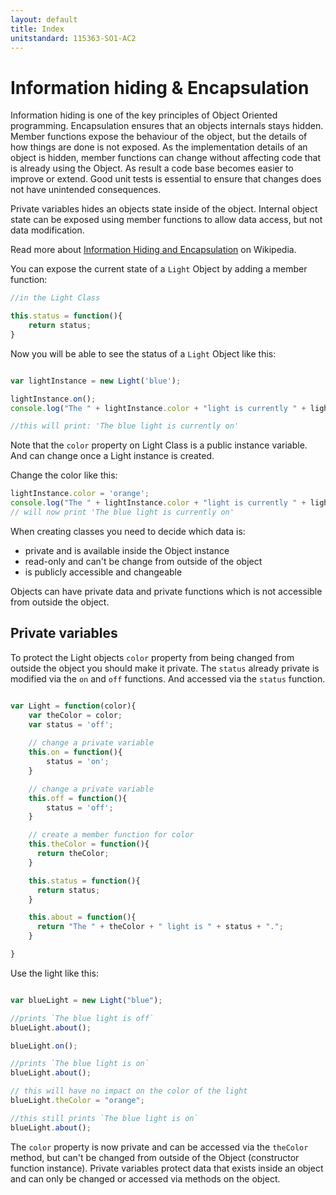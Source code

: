 ```yaml
---
layout: default
title: Index
unitstandard: 115363-SO1-AC2
---
```


# Information hiding & Encapsulation

Information hiding is one of the key principles of Object Oriented programming. Encapsulation ensures that an objects internals stays hidden. Member functions expose the behaviour of the object, but the details of how things are done is not exposed. As the implementation details of an object is hidden, member functions can change without affecting code that is already using the Object. As result a code base becomes easier to improve or extend. Good unit tests is essential to ensure that changes does not have unintended consequences.

Private variables hides an objects state inside of the object. Internal object state can be exposed using member functions to allow data access, but not data modification.

Read more about [Information Hiding and Encapsulation](https://en.wikipedia.org/wiki/Information_hiding) on Wikipedia.

You can expose the current state of a `Light` Object by adding a member function:

```javascript
//in the Light Class

this.status = function(){
    return status;
}
```

Now you will be able to see the status of a `Light` Object like this:

```javascript

var lightInstance = new Light('blue');

lightInstance.on();
console.log("The " + lightInstance.color + "light is currently " + lightInstance.status());

//this will print: 'The blue light is currently on'
```

Note that the `color` property on Light Class is a public instance variable. And can change once a Light instance is created.

Change the color like this:

```javascript
lightInstance.color = 'orange';
console.log("The " + lightInstance.color + "light is currently " + lightInstance.status());
// will now print 'The blue light is currently on'
```

When creating classes you need to decide which data is:

  * private and is available inside the Object instance
  * read-only and can't be change from outside of the object
  * is publicly accessible and changeable

Objects can have private data and private functions which is not accessible from outside the object.

## Private variables

To protect the Light objects `color` property from being changed from outside the object you should make it private. The `status` already private is modified via the `on` and `off` functions. And accessed via the `status` function.

```javascript

var Light = function(color){
    var theColor = color;
    var status = 'off';
   
    // change a private variable
    this.on = function(){
        status = 'on';
    }

    // change a private variable
    this.off = function(){
        status = 'off';
    }

    // create a member function for color
    this.theColor = function(){
      return theColor;
    }

    this.status = function(){
      return status;
    }

    this.about = function(){
      return "The " + theColor + " light is " + status + "."; 
    }

}

```

Use the light like this:

```javascript

var blueLight = new Light("blue");

//prints `The blue light is off`
blueLight.about();

blueLight.on();

//prints `The blue light is on`
blueLight.about();

// this will have no impact on the color of the light
blueLight.theColor = "orange";

//this still prints `The blue light is on`
blueLight.about();

```

The `color` property is now private and can be accessed via the `theColor` method, but can't be changed from outside of the Object (constructor function instance). Private variables protect data that exists inside an object and can only be changed or accessed via methods on the object.